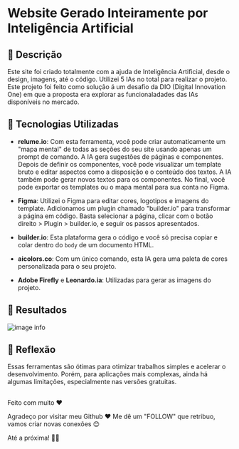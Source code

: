 # Website Gerado Inteiramente por Inteligência Artificial 

## 📒 Descrição
Este site foi criado totalmente com a ajuda de Inteligência Artificial, desde o design, imagens, até o código. Utilizei 5 IAs no total para realizar o projeto. Este projeto foi feito como solução á um desafio da DIO (Digital Innovation One) em que a proposta era explorar as funcionaladades das IAs disponíveis no mercado.

## 🤖 Tecnologias Utilizadas

- **relume.io**: Com esta ferramenta, você pode criar automaticamente um "mapa mental" de todas as seções do seu site usando apenas um prompt de comando. A IA gera sugestões de páginas e componentes. Depois de definir os componentes, você pode visualizar um template bruto e editar aspectos como a disposição e o conteúdo dos textos. A IA também pode gerar novos textos para os componentes. No final, você pode exportar os templates ou o mapa mental para sua conta no Figma.

- **Figma**: Utilizei o Figma para editar cores, logotipos e imagens do template. Adicionamos um plugin chamado "builder.io" para transformar a página em código. Basta selecionar a página, clicar com o botão direito > Plugin > builder.io, e seguir os passos apresentados.

- **builder.io**: Esta plataforma gera o código e você só precisa copiar e colar dentro do `body` de um documento HTML.

- **aicolors.co**: Com um único comando, esta IA gera uma paleta de cores personalizada para o seu projeto.

- **Adobe Firefly** e **Leonardo.ia**: Utilizadas para gerar as imagens do projeto.

## 🚀 Resultados

![image info](./assets/home.png)


## 💭 Reflexão 
Essas ferramentas são ótimas para otimizar trabalhos simples e acelerar o desenvolvimento. Porém, para aplicações mais complexas, ainda há algumas limitações, especialmente nas versões gratuitas.

##

Feito com muito ♥

Agradeço por visitar meu Github ♥
Me dê um "FOLLOW" que retribuo, vamos criar novas conexões 😊

Até a próxima! 👋😊
